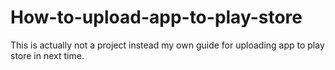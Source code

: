 # How-to-upload-app-to-play-store
This is actually not a project instead my own guide for uploading app to play store in next time.
